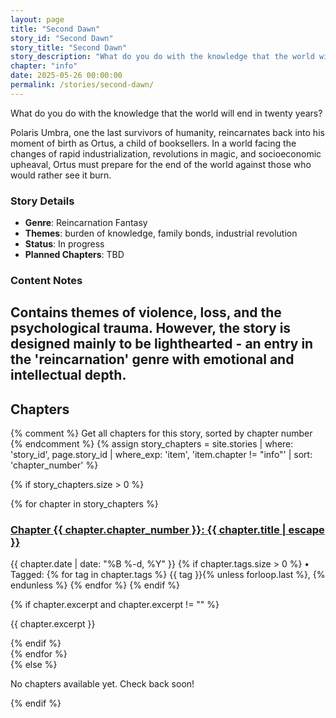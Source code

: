 ```yaml
---
layout: page
title: "Second Dawn"
story_id: "Second Dawn"
story_title: "Second Dawn"
story_description: "What do you do with the knowledge that the world will end in twenty years? Follow the journey of Ortus for his answer to this conundrum."
chapter: "info"
date: 2025-05-26 00:00:00
permalink: /stories/second-dawn/
---
```


What do you do with the knowledge that the world will end in twenty years?

Polaris Umbra, one the last survivors of humanity, reincarnates back into his moment of birth as Ortus, a child of booksellers. In a world facing the changes of rapid industrialization, revolutions in magic, and socioeconomic upheaval, Ortus must prepare for the end of the world against those who would rather see it burn.


### Story Details
- **Genre**: Reincarnation Fantasy
- **Themes**: burden of knowledge, family bonds, industrial revolution
- **Status**: In progress
- **Planned Chapters**: TBD

### Content Notes
Contains themes of violence, loss, and the psychological trauma. However, the story is designed mainly to be lighthearted - an entry in the 'reincarnation' genre with emotional and intellectual depth.
---

## Chapters

{% comment %} Get all chapters for this story, sorted by chapter number {% endcomment %}
{% assign story_chapters = site.stories | where: 'story_id', page.story_id | where_exp: 'item', 'item.chapter != "info"' | sort: 'chapter_number' %}

{% if story_chapters.size > 0 %}
<div class="story-chapters-list">
  {% for chapter in story_chapters %}
  <div class="chapter-entry">
    <h3><a href="{{ chapter.url | relative_url }}">Chapter {{ chapter.chapter_number }}: {{ chapter.title | escape }}</a></h3>
    <p class="chapter-meta">
      <time datetime="{{ chapter.date | date_to_xmlschema }}">{{ chapter.date | date: "%B %-d, %Y" }}</time>
      {% if chapter.tags.size > 0 %}
        • Tagged: 
        {% for tag in chapter.tags %}
          <span class="tag">{{ tag }}</span>{% unless forloop.last %}, {% endunless %}
        {% endfor %}
      {% endif %}
    </p>
    {% if chapter.excerpt and chapter.excerpt != "" %}
      <p class="chapter-excerpt">{{ chapter.excerpt }}</p>
    {% endif %}
  </div>
  {% endfor %}
</div>
{% else %}
<p class="no-chapters">No chapters available yet. Check back soon!</p>
{% endif %} 